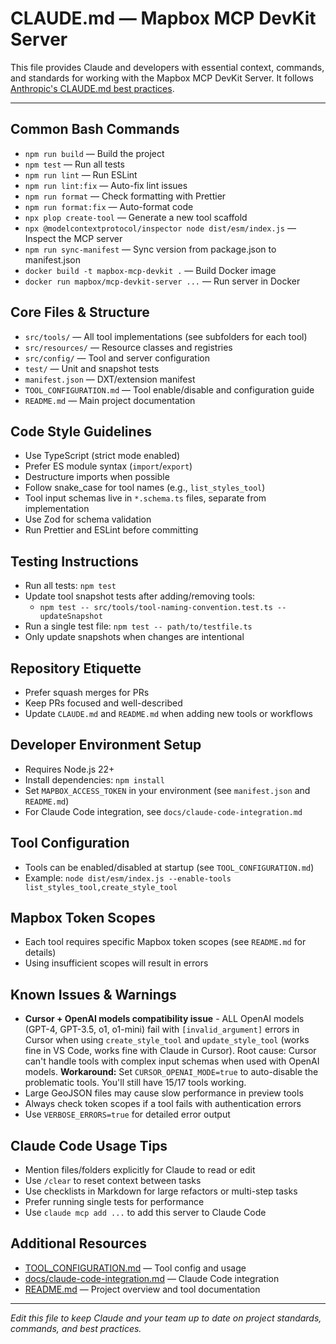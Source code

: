 # CLAUDE.md — Mapbox MCP DevKit Server

This file provides Claude and developers with essential context, commands, and standards for working with the Mapbox MCP DevKit Server. It follows [Anthropic's CLAUDE.md best practices](https://www.anthropic.com/engineering/claude-code-best-practices).

---

## Common Bash Commands

- `npm run build` — Build the project
- `npm test` — Run all tests
- `npm run lint` — Run ESLint
- `npm run lint:fix` — Auto-fix lint issues
- `npm run format` — Check formatting with Prettier
- `npm run format:fix` — Auto-format code
- `npx plop create-tool` — Generate a new tool scaffold
- `npx @modelcontextprotocol/inspector node dist/esm/index.js` — Inspect the MCP server
- `npm run sync-manifest` — Sync version from package.json to manifest.json
- `docker build -t mapbox-mcp-devkit .` — Build Docker image
- `docker run mapbox/mcp-devkit-server ...` — Run server in Docker

## Core Files & Structure

- `src/tools/` — All tool implementations (see subfolders for each tool)
- `src/resources/` — Resource classes and registries
- `src/config/` — Tool and server configuration
- `test/` — Unit and snapshot tests
- `manifest.json` — DXT/extension manifest
- `TOOL_CONFIGURATION.md` — Tool enable/disable and configuration guide
- `README.md` — Main project documentation

## Code Style Guidelines

- Use TypeScript (strict mode enabled)
- Prefer ES module syntax (`import`/`export`)
- Destructure imports when possible
- Follow snake_case for tool names (e.g., `list_styles_tool`)
- Tool input schemas live in `*.schema.ts` files, separate from implementation
- Use Zod for schema validation
- Run Prettier and ESLint before committing

## Testing Instructions

- Run all tests: `npm test`
- Update tool snapshot tests after adding/removing tools:
  - `npm test -- src/tools/tool-naming-convention.test.ts --updateSnapshot`
- Run a single test file: `npm test -- path/to/testfile.ts`
- Only update snapshots when changes are intentional

## Repository Etiquette

- Prefer squash merges for PRs
- Keep PRs focused and well-described
- Update `CLAUDE.md` and `README.md` when adding new tools or workflows

## Developer Environment Setup

- Requires Node.js 22+
- Install dependencies: `npm install`
- Set `MAPBOX_ACCESS_TOKEN` in your environment (see `manifest.json` and `README.md`)
- For Claude Code integration, see `docs/claude-code-integration.md`

## Tool Configuration

- Tools can be enabled/disabled at startup (see `TOOL_CONFIGURATION.md`)
- Example: `node dist/esm/index.js --enable-tools list_styles_tool,create_style_tool`

## Mapbox Token Scopes

- Each tool requires specific Mapbox token scopes (see `README.md` for details)
- Using insufficient scopes will result in errors

## Known Issues & Warnings

- **Cursor + OpenAI models compatibility issue** - ALL OpenAI models (GPT-4, GPT-3.5, o1, o1-mini) fail with `[invalid_argument]` errors in Cursor when using `create_style_tool` and `update_style_tool` (works fine in VS Code, works fine with Claude in Cursor). Root cause: Cursor can't handle tools with complex input schemas when used with OpenAI models. **Workaround:** Set `CURSOR_OPENAI_MODE=true` to auto-disable the problematic tools. You'll still have 15/17 tools working.
- Large GeoJSON files may cause slow performance in preview tools
- Always check token scopes if a tool fails with authentication errors
- Use `VERBOSE_ERRORS=true` for detailed error output

## Claude Code Usage Tips

- Mention files/folders explicitly for Claude to read or edit
- Use `/clear` to reset context between tasks
- Use checklists in Markdown for large refactors or multi-step tasks
- Prefer running single tests for performance
- Use `claude mcp add ...` to add this server to Claude Code

## Additional Resources

- [TOOL_CONFIGURATION.md](./TOOL_CONFIGURATION.md) — Tool config and usage
- [docs/claude-code-integration.md](./docs/claude-code-integration.md) — Claude Code integration
- [README.md](./README.md) — Project overview and tool documentation

---

_Edit this file to keep Claude and your team up to date on project standards, commands, and best practices._
